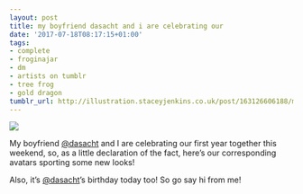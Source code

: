 ```yaml
---
layout: post
title: my boyfriend dasacht and i are celebrating our
date: '2017-07-18T08:17:15+01:00'
tags:
- complete
- froginajar
- dm
- artists on tumblr
- tree frog
- gold dragon
tumblr_url: http://illustration.staceyjenkins.co.uk/post/163126606188/my-boyfriend-dasacht-and-i-are-celebrating-our
---
```

 ![](/tumblr_files/tumblr_ot9yws5KBt1v28ub8o1_1280.jpg)  

My boyfriend [@dasacht](https://tmblr.co/mdhzzcAzF2ih8DLt2wscbbQ) and I are celebrating our first year together this weekend, so, as a little declaration of the fact, here’s our corresponding avatars sporting some new looks!

Also, it’s [@dasacht](https://tmblr.co/mdhzzcAzF2ih8DLt2wscbbQ)’s birthday today too! So go say hi from me!

